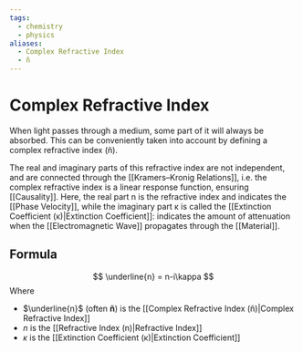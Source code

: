 ```yaml
---
tags:
  - chemistry
  - physics
aliases:
  - Complex Refractive Index
  - ñ
---
```

# Complex Refractive Index 
When light passes through a medium, some part of it will always be absorbed. This can be conveniently taken into account by defining a complex refractive index (ñ). 

The real and imaginary parts of this refractive index are not independent, and are connected through the [[Kramers–Kronig Relations]], i.e. the complex refractive index is a linear response function, ensuring [[Causality]]. Here, the real part n is the refractive index and indicates the [[Phase Velocity]], while the imaginary part κ is called the [[Extinction Coefficient (κ)|Extinction Coefficient]]: indicates the amount of attenuation when the [[Electromagnetic Wave]] propagates through the [[Material]].  
## Formula 
$$
\underline{n} = n-i\kappa
$$
Where 
- $\underline{n}$ (often **ñ**) is the [[Complex Refractive Index (ñ)|Complex Refractive Index]]
- $n$ is the [[Refractive Index (n)|Refractive Index]]
- $\kappa$ is the [[Extinction Coefficient (κ)|Extinction Coefficient]] 